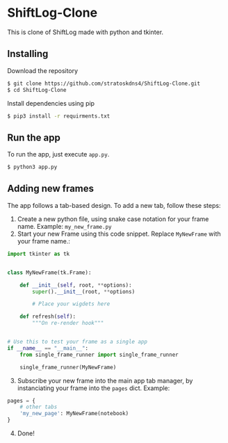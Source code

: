 # ShiftLog-Clone

This is clone of ShiftLog made with python and tkinter.

## Installing

Download the repository
```sh
$ git clone https://github.com/stratoskdns4/ShiftLog-Clone.git
$ cd ShiftLog-Clone
```

Install dependencies using pip
```sh
$ pip3 install -r requirments.txt
```

## Run the app

To run the app, just execute ```app.py```.
```sh
$ python3 app.py
```

## Adding new frames

The app follows a tab-based design.
To add a new tab, follow these steps:

1. Create a new python file, using snake case notation for your frame name. Example: ```my_new_frame.py```
2. Start your new Frame using this code snippet. Replace ```MyNewFrame``` with your frame name.:
```py
import tkinter as tk


class MyNewFrame(tk.Frame):

    def __init__(self, root, **options):
        super().__init__(root, **options)

        # Place your wigdets here

    def refresh(self):
        """On re-render hook"""


# Use this to test your frame as a single app
if __name__ == "__main__":
    from single_frame_runner import single_frame_runner

    single_frame_runner(MyNewFrame)

```

3. Subscribe your new frame into the main app tab manager, by instanciating your frame into the
```pages``` dict. Example:
```py
pages = {
    # other tabs
    'my_new_page': MyNewFrame(notebook)
}
```

4. Done!